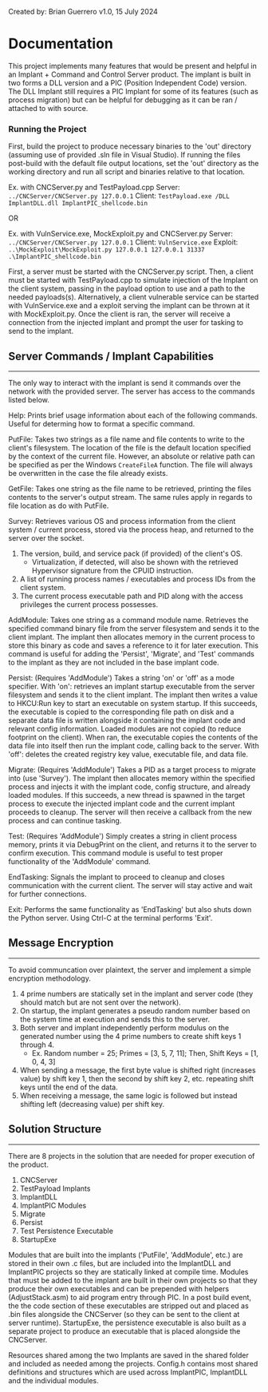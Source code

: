 Created by: Brian Guerrero
v1.0, 15 July 2024

# Documentation

This project implements many features that would be present and helpful in an Implant + Command and Control Server product. The implant is built in two forms a DLL version and a PIC (Position Independent Code) version. The DLL Implant still requires a PIC Implant for some of its features (such as process migration) but can be helpful for debugging as it can be ran / attached to with source.

### Running the Project
First, build the project to produce necessary binaries to the 'out' directory (assuming use of provided .sln file in Visual Studio). If running the files post-build with the default file output locations, set the 'out' directory as the working directory and run all script and binaries relative to that location.

Ex. with CNCServer.py and TestPayload.cpp
Server: `../CNCServer/CNCServer.py 127.0.0.1`
Client: `TestPayload.exe /DLL ImplantDLL.dll ImplantPIC_shellcode.bin`

OR

Ex. with VulnService.exe, MockExploit.py and CNCServer.py
Server: `../CNCServer/CNCServer.py 127.0.0.1`
Client: `VulnService.exe`
Exploit: `..\MockExploit\MockExploit.py 127.0.0.1 127.0.0.1 31337 .\ImplantPIC_shellcode.bin`

First, a server must be started with the CNCServer.py script. Then, a client must be started with TestPayload.cpp to simulate injection of the Implant on the client system, passing in the payload option to use and a path to the needed payloads(s). Alternatively, a client vulnerable service can be started with VulnService.exe and a exploit serving the implant can be thrown at it with MockExploit.py. 
Once the client is ran, the server will receive a connection from the injected implant and prompt the user for tasking to send to the implant.

 
## Server Commands / Implant Capabilities
---
The only way to interact with the implant is send it commands over the network with the provided server. The server has access to the commands listed below. 

Help:
Prints brief usage information about each of the following commands. Useful for determing how to format a specific command.

PutFile:
Takes two strings as a file name and file contents to write to the client's filesystem. The location of the file is the default location specified by the context of the current file. However, an absolute or relative path can be specified as per the Windows `CreateFileA` function. The file will always be overwritten in the case the file already exists.

GetFile:
Takes one string as the file name to be retrieved, printing the files contents to the server's output stream. The same rules apply in regards to file location as do with PutFile.

Survey:
Retrieves various OS and process information from the client system / current process, stored via the process heap, and returned to the server over the socket.
1. The version, build, and service pack (if provided) of the client's OS.
    - Virtualization, if detected, will also be shown with the retrieved Hypervisor signature from the CPUID instruction.
2. A list of running process names / executables and process IDs from the client system.
3. The current process executable path and PID along with the access privileges the current process possesses.

AddModule:
Takes one string as a command module name. Retrieves the specified command binary file from the server filesystem and sends it to the client implant. The implant then allocates memory in the current process to store this binary as code and saves a reference to it for later execution. This command is useful for adding the 'Persist', 'Migrate', and 'Test' commands to the implant as they are not included in the base implant code. 

Persist: (Requires 'AddModule')
Takes a string 'on' or 'off' as a mode specifier. With 'on': retrieves an implant startup executable from the server filesystem and sends it to the client implant. The implant then writes a value to HKCU:Run key to start an executable on system startup. If this succeeds, the executable is copied to the corresponding file path on disk and a separate data file is written alongside it containing the implant code and relevant config information. Loaded modules are not copied (to reduce footprint on the client). When ran, the executable copies the contents of the data file into itself then run the implant code, calling back to the server. With 'off': deletes the created registry key value, executable file, and data file.

Migrate: (Requires 'AddModule')
Takes a PID as a target process to migrate into (use 'Survey'). The implant then allocates memory within the specified process and injects it with the implant code, config structure, and already loaded modules. If this succeeds, a new thread is spawned in the target process to execute the injected implant code and the current implant proceeds to cleanup. The server will then receive a callback from the new process and can continue tasking. 

Test: (Requires 'AddModule')
Simply creates a string in client process memory, prints it via DebugPrint on the client, and returns it to the server to confirm execution. This command module is useful to test proper functionality of the 'AddModule' command.

EndTasking:
Signals the implant to proceed to cleanup and closes communication with the current client. The server will stay active and wait for further connections.

Exit:
Performs the same functionality as 'EndTasking' but also shuts down the Python server. Using Ctrl-C at the terminal performs 'Exit'.

## Message Encryption
--- 
To avoid communcation over plaintext, the server and implement a simple encryption methodology. 
1. 4 prime numbers are statically set in the implant and server code (they should match but are not sent over the network).
2. On startup, the implant generates a pseudo random number based on the system time at execution and sends this to the server.
3. Both server and implant independently perform modulus on the generated number using the 4 prime numbers to create shift keys 1 through 4.
    - Ex. Random number = 25; Primes = [3, 5, 7, 11]; Then, Shift Keys = [1, 0, 4, 3]
4. When sending a message, the first byte value is shifted right (increases value) by shift key 1, then the second by shift key 2, etc. repeating shift keys until the end of the data.
5. When receiving a message, the same logic is followed but instead shifting left (decreasing value) per shift key. 

## Solution Structure
---
There are 8 projects in the solution that are needed for proper execution of the product. 
1. CNCServer
2. TestPayload
Implants
3. ImplantDLL
4. ImplantPIC
Modules
5. Migrate
6. Persist
7. Test
Persistence Executable
8. StartupExe

Modules that are built into the implants ('PutFile', 'AddModule', etc.) are stored in their own .c files, but are included into the ImplantDLL and ImplantPIC projects so they are statically linked at compile time. 
Modules that must be added to the implant are built in their own projects so that they produce their own executables and can be prepended with helpers (AdjustStack.asm) to aid program entry through PIC. In a post build event, the the code section of these executables are stripped out and placed as .bin files alongside the CNCServer (so they can be sent to the client at server runtime). StartupExe, the persistence executable is also built as a separate project to produce an executable that is placed alongside the CNCServer.

Resources shared among the two Implants are saved in the shared folder and included as needed among the projects. Config.h contains most shared definitions and structures which are used across ImplantPIC, ImplantDLL and the individual modules. 